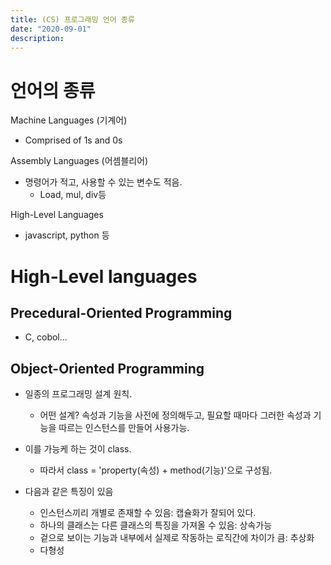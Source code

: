 ```yaml
---
title: (CS) 프로그래밍 언어 종류
date: "2020-09-01"
description: 
---
```

 
# 언어의 종류

Machine Languages (기계어)
- Comprised of 1s and 0s

Assembly Languages (어셈블리어)
- 명령어가 적고, 사용할 수 있는 변수도 적음.
    - Load, mul, div등

High-Level Languages 
- javascript, python 등

# High-Level languages
## Precedural-Oriented Programming
- C, cobol...

## Object-Oriented Programming
- 일종의 프로그래밍 설계 원칙.
    - 어떤 설계? 속성과 기능을 사전에 정의해두고, 필요할 때마다 그러한 속성과 기능을 따르는 인스턴스를 만들어 사용가능.

- 이를 가능케 하는 것이 class.
    - 따라서 class = 'property(속성) + method(기능)'으로 구성됨.

- 다음과 같은 특징이 있음
    - 인스턴스끼리 개별로 존재할 수 있음: 캡슐화가 잘되어 있다.
    - 하나의 클래스는 다른 클래스의 특징을 가져올 수 있음: 상속가능
    - 겉으로 보이는 기능과 내부에서 실제로 작동하는 로직간에 차이가 큼: 추상화
    - 다형성